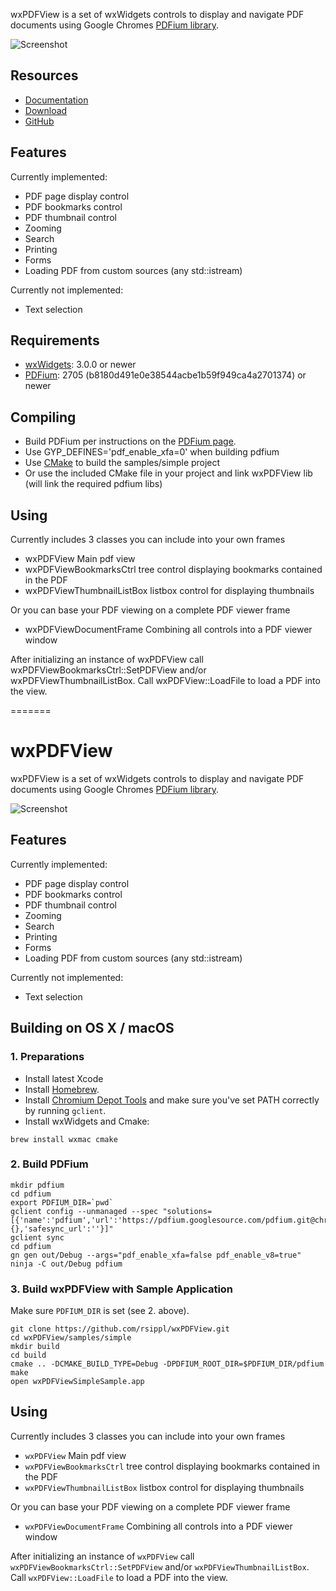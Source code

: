 
wxPDFView is a set of wxWidgets controls to display and 
navigate PDF documents using Google Chromes [PDFium library][2].

![Screenshot](https://tct2k.github.io/wxPDFView/images/PDFViewDocumentFrame.png "wxPDFViewDocumentFrame")

Resources
---------
* [Documentation](https://tct2k.github.io/wxPDFView/)
* [Download](https://github.com/TcT2k/wxPDFView/releases)
* [GitHub](https://github.com/TcT2k/wxPDFView)

Features
--------
Currently implemented:
* PDF page display control
* PDF bookmarks control
* PDF thumbnail control
* Zooming
* Search
* Printing
* Forms
* Loading PDF from custom sources (any std::istream)

Currently not implemented:
* Text selection

Requirements
------------
* [wxWidgets][1]: 3.0.0  or newer
* [PDFium][2]: 2705 (b8180d491e0e38544acbe1b59f949ca4a2701374) or newer

Compiling
---------
* Build PDFium per instructions on the [PDFium page][2].
* Use GYP_DEFINES='pdf_enable_xfa=0' when building pdfium
* Use [CMake][4] to build the samples/simple project
* Or use the  included CMake file in your project and link wxPDFView lib (will link the required pdfium libs)

Using
-----
Currently includes 3 classes you can include into your own frames
* wxPDFView Main pdf view
* wxPDFViewBookmarksCtrl tree control displaying bookmarks contained in the PDF
* wxPDFViewThumbnailListBox listbox control for displaying thumbnails

Or you can base your PDF viewing on a complete PDF viewer frame
* wxPDFViewDocumentFrame Combining all controls into a PDF viewer window

After initializing an instance of wxPDFView call wxPDFViewBookmarksCtrl::SetPDFView 
and/or wxPDFViewThumbnailListBox. Call wxPDFView::LoadFile to load a PDF into the 
view.


[1]: http://www.wxwidgets.org
[2]: https://pdfium.googlesource.com/pdfium/
[4]: http://cmake.org/
=======
# wxPDFView

wxPDFView is a set of wxWidgets controls to display and navigate PDF documents using Google Chromes [PDFium library][2].

![Screenshot](https://tct2k.github.io/wxPDFView/images/PDFViewDocumentFrame.png "wxPDFViewDocumentFrame")

## Features

Currently implemented:
* PDF page display control
* PDF bookmarks control
* PDF thumbnail control
* Zooming
* Search
* Printing
* Forms
* Loading PDF from custom sources (any std::istream)

Currently not implemented:
* Text selection

## Building on OS X / macOS

### 1. Preparations

* Install latest Xcode
* Install [Homebrew][1].
* Install [Chromium Depot Tools][2] and make sure you've set PATH correctly by running `gclient`.
* Install wxWidgets and Cmake:
```
brew install wxmac cmake
```

### 2. Build PDFium

```
mkdir pdfium
cd pdfium
export PDFIUM_DIR=`pwd`
gclient config --unmanaged --spec "solutions=[{'name':'pdfium','url':'https://pdfium.googlesource.com/pdfium.git@chromium/2953','deps_file':'DEPS','managed':False,'custom_deps':{},'safesync_url':''}]"
gclient sync
cd pdfium
gn gen out/Debug --args="pdf_enable_xfa=false pdf_enable_v8=true"
ninja -C out/Debug pdfium
```

### 3. Build wxPDFView with Sample Application

Make sure `PDFIUM_DIR` is set (see 2. above).

```
git clone https://github.com/rsippl/wxPDFView.git
cd wxPDFView/samples/simple
mkdir build
cd build
cmake .. -DCMAKE_BUILD_TYPE=Debug -DPDFIUM_ROOT_DIR=$PDFIUM_DIR/pdfium
make
open wxPDFViewSimpleSample.app
```

## Using

Currently includes 3 classes you can include into your own frames
* `wxPDFView` Main pdf view
* `wxPDFViewBookmarksCtrl` tree control displaying bookmarks contained in the PDF
* `wxPDFViewThumbnailListBox` listbox control for displaying thumbnails

Or you can base your PDF viewing on a complete PDF viewer frame
* `wxPDFViewDocumentFrame` Combining all controls into a PDF viewer window

After initializing an instance of `wxPDFView` call `wxPDFViewBookmarksCtrl::SetPDFView` and/or `wxPDFViewThumbnailListBox`. Call `wxPDFView::LoadFile` to load a PDF into the view.


[1]: http://brew.sh
[2]: https://www.chromium.org/developers/how-tos/install-depot-tools
